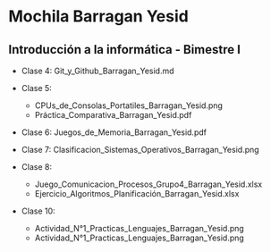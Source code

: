 # Mochila Barragan Yesid

## Introducción a la informática - Bimestre I

* Clase 4: Git_y_Github_Barragan_Yesid.md

* Clase 5:
  * CPUs_de_Consolas_Portatiles_Barragan_Yesid.png
  * Práctica_Comparativa_Barragan_Yesid.pdf

* Clase 6: Juegos_de_Memoria_Barragan_Yesid.pdf

* Clase 7: Clasificacion_Sistemas_Operativos_Barragan_Yesid.png

* Clase 8:
  * Juego_Comunicacion_Procesos_Grupo4_Barragan_Yesid.xlsx
  * Ejercicio_Algoritmos_Planificación_Barragan_Yesid.xlsx

* Clase 10:
  * Actividad_N°1_Practicas_Lenguajes_Barragan_Yesid.png
  * Actividad_N°1_Practicas_Lenguajes_Barragan_Yesid.png
